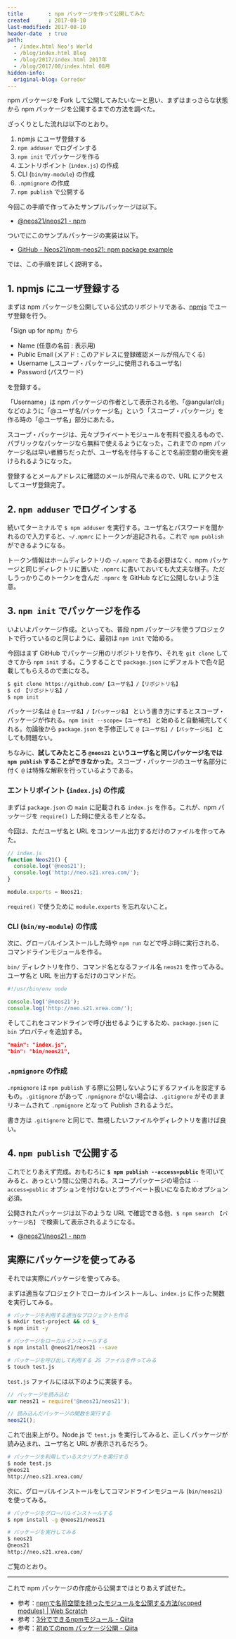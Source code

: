 ```yaml
---
title        : npm パッケージを作って公開してみた
created      : 2017-08-10
last-modified: 2017-08-10
header-date  : true
path:
  - /index.html Neo's World
  - /blog/index.html Blog
  - /blog/2017/index.html 2017年
  - /blog/2017/08/index.html 08月
hidden-info:
  original-blog: Corredor
---
```


npm パッケージを Fork して公開してみたいなーと思い、まずはまっさらな状態から npm パッケージを公開するまでの方法を調べた。

ざっくりとした流れは以下のとおり。

1. npmjs にユーザ登録する
2. `npm adduser` でログインする
3. `npm init` でパッケージを作る
4. エントリポイント (`index.js`) の作成
5. CLI (`bin/my-module`) の作成
6. `.npmignore` の作成
7. `npm publish` で公開する

今回この手順で作ってみたサンプルパッケージは以下。

- [@neos21/neos21 - npm](https://www.npmjs.com/package/@neos21/neos21)

ついでにこのサンプルパッケージの実装は以下。

- [GitHub - Neos21/npm-neos21: npm package example](https://github.com/Neos21/npm-neos21)

では、この手順を詳しく説明する。

## 1. npmjs にユーザ登録する

まずは npm パッケージを公開している公式のリポジトリである、[npmjs](https://www.npmjs.com/) でユーザ登録を行う。

「Sign up for npm」から

- Name (任意の名前 : 表示用)
- Public Email (メアド : このアドレスに登録確認メールが飛んでくる)
- Username (_スコープ・パッケージ_に使用されるユーザ名)
- Password (パスワード)

を登録する。

「Username」は npm パッケージの作者として表示される他、「@angular/cli」などのように「@ユーザ名/パッケージ名」という「スコープ・パッケージ」を作る時の「@ユーザ名」部分にあたる。

スコープ・パッケージは、元々プライベートモジュールを有料で扱えるもので、パブリックなパッケージなら無料で使えるようになった。これまでの npm パッケージ名は早い者勝ちだったが、ユーザ名を付与することで名前空間の衝突を避けられるようになった。

登録するとメールアドレスに確認のメールが飛んで来るので、URL にアクセスしてユーザ登録完了。

## 2. `npm adduser` でログインする

続いてターミナルで `$ npm adduser` を実行する。ユーザ名とパスワードを聞かれるので入力すると、`~/.npmrc` にトークンが追記される。これで `npm publish` ができるようになる。

トークン情報はホームディレクトリの `~/.npmrc` である必要はなく、npm パッケージと同じディレクトリに置いた `.npmrc` に書いておいても大丈夫な様子。ただしうっかりこのトークンを含んだ `.npmrc` を GitHub などに公開しないよう注意。

## 3. `npm init` でパッケージを作る

いよいよパッケージ作成。といっても、普段 npm パッケージを使うプロジェクトで行っているのと同じように、最初は `npm init` で始める。

今回はまず GitHub でパッケージ用のリポジトリを作り、それを `git clone` してきてから `npm init` する。こうすることで `package.json` にデフォルトで色々記載してもらえるので楽になる。

```bash
$ git clone https://github.com/【ユーザ名】/【リポジトリ名】
$ cd 【リポジトリ名】/
$ npm init
```

パッケージ名は `@【ユーザ名】/【パッケージ名】` という書き方にするとスコープ・パッケージが作れる。`npm init --scope=【ユーザ名】` と始めると自動補完してくれる。勿論後から `package.json` を手修正して `@【ユーザ名】/【パッケージ名】` としても問題ない。

ちなみに、**試してみたところ `@neos21` というユーザ名と同じパッケージ名では `npm publish` することができなかった**。スコープ・パッケージのユーザ名部分に付く `@` は特殊な解釈を行っているようである。

### エントリポイント (`index.js`) の作成

まずは `package.json` の `main` に記載される `index.js` を作る。これが、npm パッケージを `require()` した時に使えるモノとなる。

今回は、ただユーザ名と URL をコンソール出力するだけのファイルを作ってみた。

```javascript
// index.js
function Neos21() {
  console.log('@neos21');
  console.log('http://neo.s21.xrea.com/');
}

module.exports = Neos21;
```

`require()` で使うために `module.exports` を忘れないこと。

### CLI (`bin/my-module`) の作成

次に、グローバルインストールした時や `npm run` などで呼ぶ時に実行される、コマンドラインモジュールを作る。

`bin/` ディレクトリを作り、コマンド名となるファイル名 `neos21` を作ってみる。ユーザ名と URL を出力するだけのコマンドだ。

```javascript
#!/usr/bin/env node

console.log('@neos21');
console.log('http://neo.s21.xrea.com/');
```

そしてこれをコマンドラインで呼び出せるようにするため、`package.json` に `bin` プロパティを追加する。

```json
"main": "index.js",
"bin": "bin/neos21",
```

### `.npmignore` の作成

`.npmignore` は `npm publish` する際に公開しないようにするファイルを設定するもの。`.gitignore` があって `.npmignore` がない場合は、`.gitignore` がそのままリネームされて `.npmignore` となって Publish されるようだ。

書き方は `.gitignore` と同じで、無視したいファイルやディレクトリを書けば良い。

## 4. `npm publish` で公開する

これでとりあえず完成。おもむろに **`$ npm publish --access=public`** を叩いてみると、あっという間に公開される。スコープパッケージの場合は `--access=public` オプションを付けないとプライベート扱いになるためオプション必須。

公開されたパッケージは以下のような URL で確認できる他、`$ npm search 【パッケージ名】` で検索して表示されるようになる。

- [@neos21/neos21 - npm](https://www.npmjs.com/package/@neos21/neos21)

## 実際にパッケージを使ってみる

それでは実際にパッケージを使ってみる。

まずは適当なプロジェクトでローカルインストールし、`index.js` に作った関数を実行してみる。

```bash
# パッケージを利用する適当なプロジェクトを作る
$ mkdir test-project && cd $_
$ npm init -y

# パッケージをローカルインストールする
$ npm install @neos21/neos21 --save

# パッケージを呼び出して利用する JS ファイルを作ってみる
$ touch test.js
```

`test.js` ファイルには以下のように実装する。

```javascript
// パッケージを読み込む
var neos21 = require('@neos21/neos21');

// 読み込んだパッケージの関数を実行する
neos21();
```

これで出来上がり。Node.js で `test.js` を実行してみると、正しくパッケージが読み込まれ、ユーザ名と URL が表示されるだろう。

```bash
# パッケージを利用しているスクリプトを実行する
$ node test.js
@neos21
http://neo.s21.xrea.com/
```

次に、グローバルインストールをしてコマンドラインモジュール (`bin/neos21`) を使ってみる。

```bash
# パッケージをグローバルインストールする
$ npm install -g @neos21/neos21

# パッケージを実行してみる
$ neos21
@neos21
http://neo.s21.xrea.com/
```

ご覧のとおり。

---

これで npm パッケージの作成から公開まではとりあえず試せた。

- 参考：[npmで名前空間を持ったモジュールを公開する方法(scoped modules) | Web Scratch](http://efcl.info/2015/04/30/npm-namespace/)
- 参考：[3分でできるnpmモジュール - Qiita](http://qiita.com/fnobi/items/f6b1574fb9f4518ed520)
- 参考：[初めてのnpm パッケージ公開 - Qiita](http://qiita.com/TsutomuNakamura/items/f943e0490d509f128ae2)
